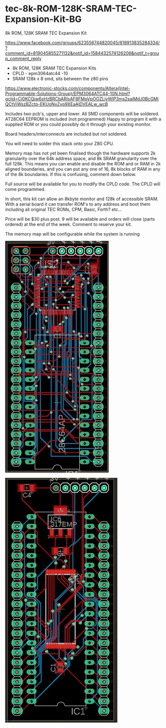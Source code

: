# tec-8k-ROM-128K-SRAM-TEC-Expansion-Kit-BG
8k ROM, 128K SRAM TEC Expansion Kit

https://www.facebook.com/groups/623556744820045/818913835284334/?comment_id=819045855271132&notif_id=1584432574126206&notif_t=group_comment_reply

* 8k ROM, 128K SRAM TEC Expansion Kits
* CPLD - epm3064atc44 -10
* SRAM 128k x 8 smd, sits between the z80 pins



https://www.electronic-stocks.com/components/Altera(Intel-Programmable-Solutions-Group)/EPM3064ATC44-10N.html?gclid=Cj0KCQjw6sHzBRCbARIsAF8FMpVpOOZLjyWlP3ms2saiMdJ0BcGMiQCtViWszBZctp-EKUoNvZyp9XEaAlDVEALw_wcB


Includes two pcb's, upper and lower. All SMD components will be soldered. AT28C64 EEPROM is included (not programmed) Happy to program it with a supplied ROM or you could possibly do it through your existing monitor.

Board headers/interconnects are included but not soldered.

You will need to solder this stack onto your Z80 CPU.

Memory map has not yet been finalised though the hardware supports 2k granularity over the 64k address space, and 8k SRAM granularity over the full 128k. This means you can enable and disable the ROM and or RAM in 2k aligned boundaries, and you can put any one of 16, 8k blocks of RAM in any of the 8k boundaries. If this is confusing, comment down below.

Full source will be available for you to modify the CPLD code. The CPLD will come programmed.

In short, this kit can allow an 8kbyte monitor and 128k of accessible SRAM. With a serial board it can transfer ROM's to any address and boot them including all original TEC ROMs, CPM, Basic, Forth? etc...

Price will be $30 plus post. 9 will be available and orders will close (parts ordered) at the end of the week. Comment to reserve your kit.

The memory map will be configurable while the system is running

![](https://github.com/SteveJustin1963/tec-8k-ROM-128K-SRAM-TEC-Expansion-Kit-BG/blob/master/pics/90197703_10156997110685869_2552800437572993024_n.jpg)

![](https://github.com/SteveJustin1963/tec-8k-ROM-128K-SRAM-TEC-Expansion-Kit-BG/blob/master/pics/90424379_10156997110680869_6227766325104607232_n.jpg)

